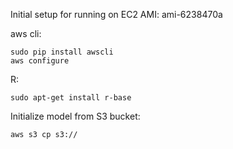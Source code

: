 Initial setup for running on EC2 AMI: 
ami-6238470a

aws cli: 

    sudo pip install awscli
    aws configure

R:

    sudo apt-get install r-base

Initialize model from S3 bucket:

    aws s3 cp s3://
